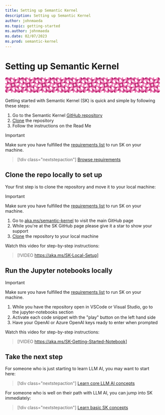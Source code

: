 ```yaml
---
title: Setting up Semantic Kernel
description: Setting up Semantic Kernel
author: johnmaeda
ms.topic: getting-started
ms.author: johnmaeda
ms.date: 02/07/2023
ms.prod: semantic-kernel
---
```

# Setting up Semantic Kernel

![pink circles of semantic kernel](../media/skpattern.png)

Getting started with Semantic Kernel (SK) is quick and simple by following these steps:
1. Go to the Semantic Kernel [GitHub repository](https://github.com/microsoft/semantic-kernel)
2. [Clone](https://docs.github.com/repositories/creating-and-managing-repositories/cloning-a-repository) the repository
3. Follow the instructions on the Read Me

> [!IMPORTANT]
> Make sure you have fulfilled the [requirements list](requirements) to run SK on your machine.

> [!div class="nextstepaction"]
> [Browse requirements](requirements)

## Clone the repo locally to set up

Your first step is to clone the repository and move it to your local machine:

> [!IMPORTANT]
> Make sure you have fulfilled the [requirements list](requirements) to run SK on your machine.

1. Go to [aka.ms/semantic-kernel](https://aka.ms/semantic-kernel) to visit the main GitHub page
2. While you're at the SK GitHub page please give it a star to show your support
4. [Clone](https://docs.github.com/en/repositories/creating-and-managing-repositories/cloning-a-repository) the repository to your local machine

Watch this video for step-by-step instructions:

> [!VIDEO https://aka.ms/SK-Local-Setup]

## Run the Jupyter notebooks locally

> [!IMPORTANT]
> Make sure you have fulfilled the [requirements list](requirements) to run SK on your machine.

1. While you have the repository open in VSCode or Visual Studio, go to the jupyter-notebooks section
2. Activate each code snippet with the "play" button on the left hand side
3. Have your OpenAI or Azure OpenAI keys ready to enter when prompted

Watch this video for step-by-step instructions:

> [!VIDEO https://aka.ms/SK-Getting-Started-Notebook] 

## Take the next step

For someone who is just starting to learn LLM AI, you may want to start here:

> [!div class="nextstepaction"]
> [Learn core LLM AI concepts](../concepts-ai)

For someone who is well on their path with LLM AI, you can jump into SK immediately:

> [!div class="nextstepaction"]
> [Learn basic SK concepts](../concepts-sk)